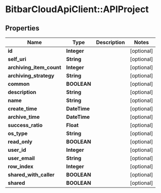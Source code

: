 # BitbarCloudApiClient::APIProject

## Properties
Name | Type | Description | Notes
------------ | ------------- | ------------- | -------------
**id** | **Integer** |  | [optional] 
**self_uri** | **String** |  | [optional] 
**archiving_item_count** | **Integer** |  | [optional] 
**archiving_strategy** | **String** |  | [optional] 
**common** | **BOOLEAN** |  | [optional] 
**description** | **String** |  | [optional] 
**name** | **String** |  | [optional] 
**create_time** | **DateTime** |  | [optional] 
**archive_time** | **DateTime** |  | [optional] 
**success_ratio** | **Float** |  | [optional] 
**os_type** | **String** |  | [optional] 
**read_only** | **BOOLEAN** |  | [optional] 
**user_id** | **Integer** |  | [optional] 
**user_email** | **String** |  | [optional] 
**row_index** | **Integer** |  | [optional] 
**shared_with_caller** | **BOOLEAN** |  | [optional] 
**shared** | **BOOLEAN** |  | [optional] 


